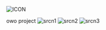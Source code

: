 ![ICON](https://puu.sh/EbuNK.png)

owo project
![srcn1](https://puu.sh/EbuS8.jpg)
![srcn2](https://puu.sh/EbuT4.jpg)
![srcn3](https://puu.sh/EbuTv.jpg)

